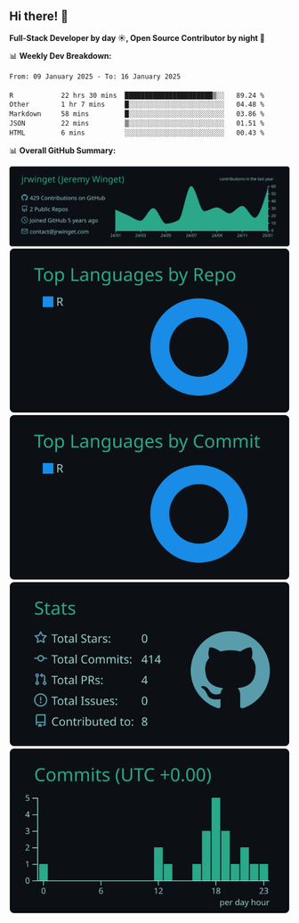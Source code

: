 ## Hi there! 👋

**Full-Stack Developer by day ☀️, Open Source Contributor by night 🌙**

📊 **Weekly Dev Breakdown:**
<!--START_SECTION:waka-->

```txt
From: 09 January 2025 - To: 16 January 2025

R            22 hrs 30 mins  ██████████████████████▒░░   89.24 %
Other        1 hr 7 mins     █░░░░░░░░░░░░░░░░░░░░░░░░   04.48 %
Markdown     58 mins         █░░░░░░░░░░░░░░░░░░░░░░░░   03.86 %
JSON         22 mins         ▒░░░░░░░░░░░░░░░░░░░░░░░░   01.51 %
HTML         6 mins          ░░░░░░░░░░░░░░░░░░░░░░░░░   00.43 %
```

<!--END_SECTION:waka-->

📊 **Overall GitHub Summary:**

[![](https://raw.githubusercontent.com/jrwinget/jrwinget/main/profile-summary-card-output/gotham/0-profile-details.svg)](https://github.com/vn7n24fzkq/github-profile-summary-cards)
[![](https://raw.githubusercontent.com/jrwinget/jrwinget/main/profile-summary-card-output/gotham/1-repos-per-language.svg)](https://github.com/vn7n24fzkq/github-profile-summary-cards) [![](https://raw.githubusercontent.com/jrwinget/jrwinget/main/profile-summary-card-output/gotham/2-most-commit-language.svg)](https://github.com/vn7n24fzkq/github-profile-summary-cards)
[![](https://raw.githubusercontent.com/jrwinget/jrwinget/main/profile-summary-card-output/gotham/3-stats.svg)](https://github.com/vn7n24fzkq/github-profile-summary-cards) [![](https://raw.githubusercontent.com/jrwinget/jrwinget/main/profile-summary-card-output/gotham/4-productive-time.svg)](https://github.com/vn7n24fzkq/github-profile-summary-cards)
